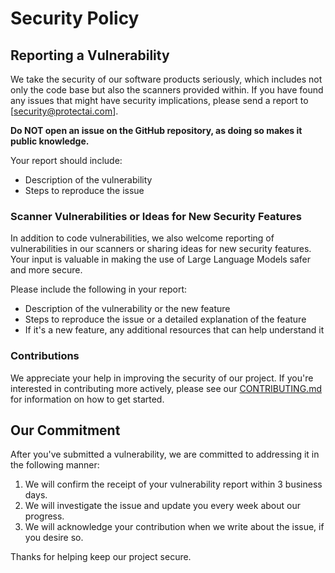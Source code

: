 # Security Policy

## Reporting a Vulnerability

We take the security of our software products seriously, which includes not only the code base but also the scanners provided within. If you have found any issues that might have security implications, please send a report to [security@protectai.com].

**Do NOT open an issue on the GitHub repository, as doing so makes it public knowledge.**

Your report should include:

- Description of the vulnerability
- Steps to reproduce the issue

### Scanner Vulnerabilities or Ideas for New Security Features

In addition to code vulnerabilities, we also welcome reporting of vulnerabilities in our scanners or sharing ideas for new security features. Your input is valuable in making the use of Large Language Models safer and more secure.

Please include the following in your report:

- Description of the vulnerability or the new feature
- Steps to reproduce the issue or a detailed explanation of the feature
- If it's a new feature, any additional resources that can help understand it

### Contributions

We appreciate your help in improving the security of our project. If you're interested in contributing more actively, please see our [CONTRIBUTING.md](./CONTRIBUTING.md) for information on how to get started.

## Our Commitment

After you've submitted a vulnerability, we are committed to addressing it in the following manner:

1. We will confirm the receipt of your vulnerability report within 3 business days.
2. We will investigate the issue and update you every week about our progress.
3. We will acknowledge your contribution when we write about the issue, if you desire so.

Thanks for helping keep our project secure.
